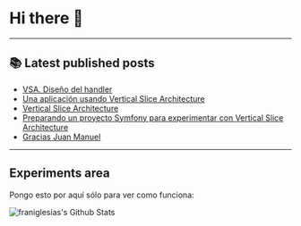 # Hi there 👋

<!--
**franiglesias/franiglesias** is a ✨ _special_ ✨ repository because its `README.md` (this file) appears on your GitHub profile.

Here are some ideas to get you started:

- 🔭 I’m currently working on ...
- 🌱 I’m currently learning ...
- 👯 I’m looking to collaborate on ...
- 🤔 I’m looking for help with ...
- 💬 Ask me about ...
- 📫 How to reach me: ...
- 😄 Pronouns: ...
- ⚡ Fun fact: ...
-->


---

## 📚 Latest published posts
<!-- TB-FEED:START -->
- [VSA. Diseño del handler](https://franiglesias.github.io/vsa-2/)
- [Una aplicación usando Vertical Slice Architecture](https://franiglesias.github.io/vsa-1/)
- [Vertical Slice Architecture](https://franiglesias.github.io/vertical-slice-architecture/)
- [Preparando un proyecto Symfony para experimentar con Vertical Slice Architecture](https://franiglesias.github.io/symfony-app-setup/)
- [Gracias Juan Manuel](https://franiglesias.github.io/farewell_juan_manuel/)
<!-- TB-FEED:END -->


---

## Experiments area

Pongo esto por aquí sólo para ver como funciona:

<img alt="franiglesias's Github Stats" src="https://github-readme-stats.vercel.app/api?username=franiglesias&show_icons=true&hide_border=true" />
